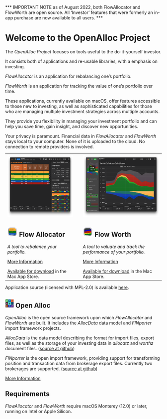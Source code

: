 *** IMPORTANT NOTE as of August 2022, both FlowAllocator and FlowWorth are open source. All ‘Investor’ features that were formerly an in-app purchase are now available to all users. ***

# Welcome to the OpenAlloc Project

The _OpenAlloc Project_ focuses on tools useful to the do-it-yourself investor.

It consists both of applications and re-usable libraries, with a emphasis on investing.

_FlowAllocator_ is an application for rebalancing one’s portfolio.

_FlowWorth_ is an application for tracking the value of one’s portfolio over time.

These applications, currently available on macOS, offer features accessible to those new to investing, as well as sophisticated capabilities for those who are managing multiple investment strategies across multiple accounts.

They provide you flexibility in managing your investment portfolio and can help you save time, gain insight, and discover new opportunities.

Your privacy is paramount. Financial data in _FlowAllocator_ and _FlowWorth_ stays local to your computer. None of it is uploaded to the cloud. No connection to remote providers is involved. 

<div class="special_table"></div>

<table>
<tr>

<td>
<a href="FlowAllocator/index.html">
<img src="images/allocator2.png" width="324" height="200"/>
</a>
<h2><img src="images/allocator_icon.png" width="32" height="32"/>&nbsp;Flow Allocator</h2>
<p>
<i>A tool to rebalance your portfolio.</i> 
</p>
<p>
<a href="FlowAllocator/index.html">More Information</a>
</p>
<a href="https://apps.apple.com/app/flowallocator-open/id1640747997">Available for download</a> in the Mac App Store.
</td>

<td>
&nbsp;
</td>

<td>
<a href="FlowWorth/index.html">
<img src="images/worth0.png" width="324" height="200"/>
</a>
<h2><img src="images/worth_icon.png" width="32" height="32"/>&nbsp;Flow Worth</h2>
<p>
<i>A tool to valuate and track the performance of your portfolio.</i>
</p>
<p>
<a href="FlowWorth/index.html">More Information</a>
</p>
<a href="https://apps.apple.com/app/flowworth-open/id1640748160">Available for download</a> in the Mac App Store.
</td>

</tr>
</table>

Application source (licensed with MPL-2.0) is available [here](https://github.com/openalloc/flowapps).

## <img src="images/openalloc_icon.png" width="28" height="28"/>&nbsp;Open Alloc

_OpenAlloc_ is the open source framework upon which _FlowAllocator_ and _FlowWorth_ are built. It includes the _AllocData_ data model and _FINporter_ import framework projects.

_AllocData_ is the data model describing the format for import files, export files, as well as the storage of your investing data in _allocatz_ and _worthz_ document files. ([source at github](https://github.com/openalloc/AllocData))

_FINporter_ is the open import framework, providing support for transforming position and transaction data from brokerage export files. Currently two brokerages are supported. ([source at github](https://github.com/openalloc/FINporter))

<p>
<a href="OpenAlloc/index.html">More Information</a>
</p>


## Requirements

_FlowAllocator_ and _FlowWorth_ require macOS Monterey (12.0) or later, running on Intel or Apple Silicon.




